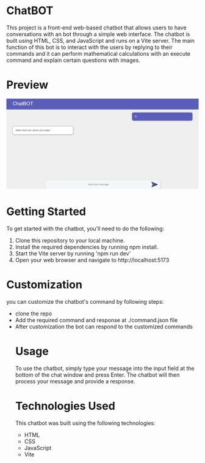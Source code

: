 <h1>ChatBOT</h1>
<p>This project is a front-end web-based chatbot that allows users to have conversations with an  bot through a simple web interface. The chatbot is built using HTML, CSS, and JavaScript and runs on a Vite server. The main function of this bot is to interact with the users by replying to their commands  and it can perform mathematical calculations with an execute command and explain certain questions with images.</p>
<h1>Preview</h1>
<p><img src="./assets/preview.png"/></p>
<h1>Getting Started</h1>
<p>To get started with the chatbot, you'll need to do the following:</p>
<ol>
<li>Clone this repository to your local machine.</li>
<li>Install the required dependencies by running npm install.</li>
<li>Start the Vite server by running 'npm run dev'</li>
<li>Open your web browser and navigate to http://localhost:5173</li>
</ol>
<h1>Customization</h1>
<p>you can customize the chatbot's command by following steps:</p>
<ul>
<li>clone the repo</li>
<li>Add the required command and response at ./command.json file</li>
<li>After customization the bot can respond to the customized commands</li>
<h1>Usage</h1>
<p>To use the chatbot, simply type your message into the input field at the bottom of the chat window and press Enter. The chatbot will then process your message and provide a response.</p>
<h1>Technologies Used</h1>
<p>This chatbot was built using the following technologies:</p>
<ul>
<li>HTML</li>
<li>CSS</li>
<li>JavaScript</li>
<li>Vite</li>
</ul>

